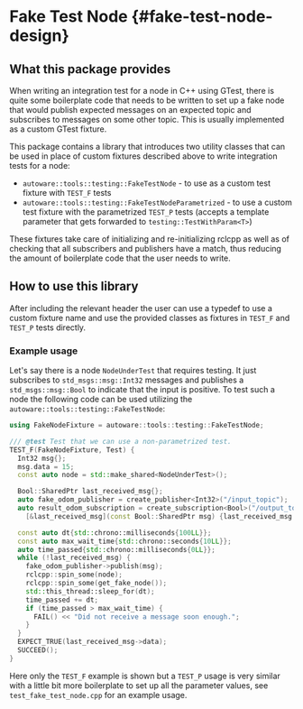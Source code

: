# Fake Test Node {#fake-test-node-design}

## What this package provides

When writing an integration test for a node in C++ using GTest, there is quite some boilerplate code
that needs to be written to set up a fake node that would publish expected messages on an expected
topic and subscribes to messages on some other topic. This is usually implemented as a custom GTest
fixture.

This package contains a library that introduces two utility classes that can be used in place of
custom fixtures described above to write integration tests for a node:

- `autoware::tools::testing::FakeTestNode` - to use as a custom test fixture with `TEST_F` tests
- `autoware::tools::testing::FakeTestNodeParametrized` - to use a custom test fixture with the
  parametrized `TEST_P` tests (accepts a template parameter that gets forwarded to
  `testing::TestWithParam<T>`)

These fixtures take care of initializing and re-initializing rclcpp as well as of checking that all
subscribers and publishers have a match, thus reducing the amount of boilerplate code that the user
needs to write.

## How to use this library

After including the relevant header the user can use a typedef to use a custom fixture name and use
the provided classes as fixtures in `TEST_F` and `TEST_P` tests directly.

### Example usage

Let's say there is a node `NodeUnderTest` that requires testing. It just
subscribes to `std_msgs::msg::Int32` messages and publishes a
`std_msgs::msg::Bool` to indicate that the input is positive. To test such a
node the following code can be used utilizing the
`autoware::tools::testing::FakeTestNode`:

```cpp
using FakeNodeFixture = autoware::tools::testing::FakeTestNode;

/// @test Test that we can use a non-parametrized test.
TEST_F(FakeNodeFixture, Test) {
  Int32 msg{};
  msg.data = 15;
  const auto node = std::make_shared<NodeUnderTest>();

  Bool::SharedPtr last_received_msg{};
  auto fake_odom_publisher = create_publisher<Int32>("/input_topic");
  auto result_odom_subscription = create_subscription<Bool>("/output_topic", *node,
    [&last_received_msg](const Bool::SharedPtr msg) {last_received_msg = msg;});

  const auto dt{std::chrono::milliseconds{100LL}};
  const auto max_wait_time{std::chrono::seconds{10LL}};
  auto time_passed{std::chrono::milliseconds{0LL}};
  while (!last_received_msg) {
    fake_odom_publisher->publish(msg);
    rclcpp::spin_some(node);
    rclcpp::spin_some(get_fake_node());
    std::this_thread::sleep_for(dt);
    time_passed += dt;
    if (time_passed > max_wait_time) {
      FAIL() << "Did not receive a message soon enough.";
    }
  }
  EXPECT_TRUE(last_received_msg->data);
  SUCCEED();
}
```

Here only the `TEST_F` example is shown but a `TEST_P` usage is very similar with a little bit more
boilerplate to set up all the parameter values, see `test_fake_test_node.cpp` for an example usage.
